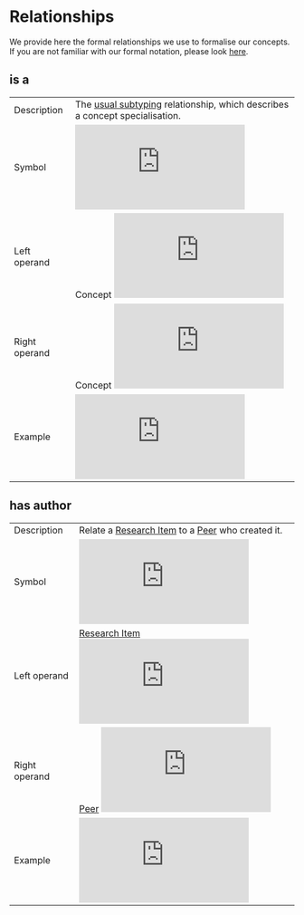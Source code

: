 # Relationships

We provide here the formal relationships we use to formalise our concepts.
If you are not familiar with our formal notation, please look [here](formalisation.md).

## is a

|||
|---|---|
| Description   | The [usual subtyping](https://en.wikipedia.org/wiki/Is-a) relationship, which describes a concept specialisation. |
| Symbol        | ![is_a](http://latex.codecogs.com/gif.latex?is%5C_a) |
| Left operand  | Concept ![C1](http://latex.codecogs.com/gif.latex?C_1) |
| Right operand | Concept ![C2](http://latex.codecogs.com/gif.latex?C_2) |
| Example       | ![Dataset is_a ResearchItem](http://latex.codecogs.com/gif.latex?Dataset%5C%20is%5C_a%5C%20ResearchItem) |

## has author

|||
|---|---|
| Description   | Relate a [Research Item](concepts.md#research-item) to a [Peer](concepts.md#peer) who created it. |
| Symbol        | ![has_author](http://latex.codecogs.com/gif.latex?has%5C_author) |
| Left operand  | [Research Item](concepts.md#research-item) ![item](http://latex.codecogs.com/gif.latex?item) |
| Right operand | [Peer](concepts.md#peer) ![peer](http://latex.codecogs.com/gif.latex?peer) |
| Example       | ![Question(q), Peer(John), q has_author John](http://latex.codecogs.com/gif.latex?%5Cbegin%7Balign*%7D%20%26Question%28q%29%5C%5C%20%26Peer%28John%29%5C%5C%20%26q%5C%20has%5C_author%5C%20John%20%5Cend%7Balign*%7D) |
